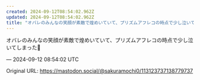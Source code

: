 ```yaml
---
created: 2024-09-12T08:54:02.962Z
updated: 2024-09-12T08:54:02.962Z
title: "オバレのみんなの笑顔が素敵で煌めいていて、プリズムアフレコの時点で少し泣いてしま[...]"
---
```


<p>オバレのみんなの笑顔が素敵で煌めいていて、プリズムアフレコの時点で少し泣いてしまった🥲</p>

&mdash; 2024-09-12 08:54:02 UTC

Original URL: https://mastodon.social/@sakuramochi0/113123737138779737
